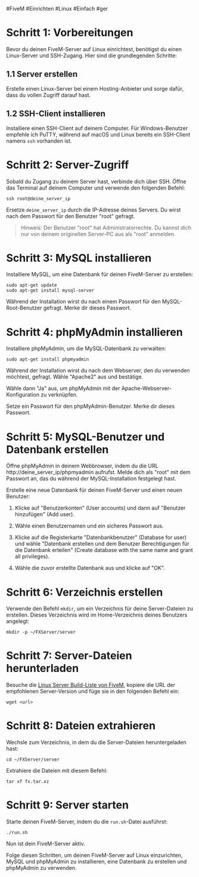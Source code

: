 #FiveM #Einrichten #Linux #Einfach #ger
# Schritt 1: Vorbereitungen
Bevor du deinen FiveM-Server auf Linux einrichtest, benötigst du einen Linux-Server und SSH-Zugang. Hier sind die grundlegenden Schritte:

## 1.1 Server erstellen
Erstelle einen Linux-Server bei einem Hosting-Anbieter und sorge dafür, dass du vollen Zugriff darauf hast.

## 1.2 SSH-Client installieren
Installiere einen SSH-Client auf deinem Computer. Für Windows-Benutzer empfehle ich PuTTY, während auf macOS und Linux bereits ein SSH-Client namens `ssh` vorhanden ist.

# Schritt 2: Server-Zugriff
Sobald du Zugang zu deinem Server hast, verbinde dich über SSH. Öffne das Terminal auf deinem Computer und verwende den folgenden Befehl:

```shell
ssh root@deine_server_ip
```

Ersetze `deine_server_ip` durch die IP-Adresse deines Servers. Du wirst nach dem Passwort für den Benutzer "root" gefragt.

> Hinweis: Der Benutzer "root" hat Administratorrechte. Du kannst dich nur von deinem originellen Server-PC aus als "root" anmelden.

# Schritt 3: MySQL installieren
Installiere MySQL, um eine Datenbank für deinen FiveM-Server zu erstellen:

```shell
sudo apt-get update
sudo apt-get install mysql-server
```

Während der Installation wirst du nach einem Passwort für den MySQL-Root-Benutzer gefragt. Merke dir dieses Passwort.

# Schritt 4: phpMyAdmin installieren
Installiere phpMyAdmin, um die MySQL-Datenbank zu verwalten:

```shell
sudo apt-get install phpmyadmin
```

Während der Installation wirst du nach dem Webserver, den du verwenden möchtest, gefragt. Wähle "Apache2" aus und bestätige.

Wähle dann "Ja" aus, um phpMyAdmin mit der Apache-Webserver-Konfiguration zu verknüpfen.

Setze ein Passwort für den phpMyAdmin-Benutzer. Merke dir dieses Passwort.

# Schritt 5: MySQL-Benutzer und Datenbank erstellen
Öffne phpMyAdmin in deinem Webbrowser, indem du die URL http://deine_server_ip/phpmyadmin aufrufst. Melde dich als "root" mit dem Passwort an, das du während der MySQL-Installation festgelegt hast.

Erstelle eine neue Datenbank für deinen FiveM-Server und einen neuen Benutzer:

1. Klicke auf "Benutzerkonten" (User accounts) und dann auf "Benutzer hinzufügen" (Add user).

2. Wähle einen Benutzernamen und ein sicheres Passwort aus.

3. Klicke auf die Registerkarte "Datenbankbenutzer" (Database for user) und wähle "Datenbank erstellen und dem Benutzer Berechtigungen für die Datenbank erteilen" (Create database with the same name and grant all privileges).

4. Wähle die zuvor erstellte Datenbank aus und klicke auf "OK".

# Schritt 6: Verzeichnis erstellen
Verwende den Befehl `mkdir`, um ein Verzeichnis für deine Server-Dateien zu erstellen. Dieses Verzeichnis wird im Home-Verzeichnis deines Benutzers angelegt:

```shell
mkdir -p ~/FXServer/server
```

# Schritt 7: Server-Dateien herunterladen
Besuche die [Linux Server Build-Liste von FiveM](https://runtime.fivem.net/artifacts/fivem/build_proot_linux/master/), kopiere die URL der empfohlenen Server-Version und füge sie in den folgenden Befehl ein:

```shell
wget <url>
```

# Schritt 8: Dateien extrahieren
Wechsle zum Verzeichnis, in dem du die Server-Dateien heruntergeladen hast:

```shell
cd ~/FXServer/server
```

Extrahiere die Dateien mit diesem Befehl:

```shell
tar xf fx.tar.xz
```

# Schritt 9: Server starten
Starte deinen FiveM-Server, indem du die `run.sh`-Datei ausführst:

```shell
./run.sh
```

Nun ist dein FiveM-Server aktiv.

Folge diesen Schritten, um deinen FiveM-Server auf Linux einzurichten, MySQL und phpMyAdmin zu installieren, eine Datenbank zu erstellen und phpMyAdmin zu verwenden.